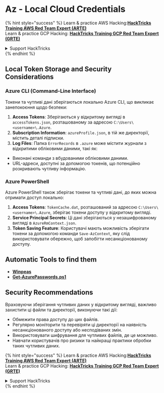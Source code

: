 # Az - Local Cloud Credentials

{% hint style="success" %}
Learn & practice AWS Hacking:<img src="../../../.gitbook/assets/image (1).png" alt="" data-size="line">[**HackTricks Training AWS Red Team Expert (ARTE)**](https://training.hacktricks.xyz/courses/arte)<img src="../../../.gitbook/assets/image (1).png" alt="" data-size="line">\
Learn & practice GCP Hacking: <img src="../../../.gitbook/assets/image (2).png" alt="" data-size="line">[**HackTricks Training GCP Red Team Expert (GRTE)**<img src="../../../.gitbook/assets/image (2).png" alt="" data-size="line">](https://training.hacktricks.xyz/courses/grte)

<details>

<summary>Support HackTricks</summary>

* Check the [**subscription plans**](https://github.com/sponsors/carlospolop)!
* **Join the** 💬 [**Discord group**](https://discord.gg/hRep4RUj7f) or the [**telegram group**](https://t.me/peass) or **follow** us on **Twitter** 🐦 [**@hacktricks\_live**](https://twitter.com/hacktricks\_live)**.**
* **Share hacking tricks by submitting PRs to the** [**HackTricks**](https://github.com/carlospolop/hacktricks) and [**HackTricks Cloud**](https://github.com/carlospolop/hacktricks-cloud) github repos.

</details>
{% endhint %}

## Local Token Storage and Security Considerations

### Azure CLI (Command-Line Interface)

Токени та чутливі дані зберігаються локально Azure CLI, що викликає занепокоєння щодо безпеки:

1. **Access Tokens**: Зберігаються у відкритому вигляді в `accessTokens.json`, розташованому за адресою `C:\Users\<username>\.Azure`.
2. **Subscription Information**: `azureProfile.json`, в тій же директорії, містить деталі підписки.
3. **Log Files**: Папка `ErrorRecords` в `.azure` може містити журнали з відкритими обліковими даними, такі як:
* Виконані команди з вбудованими обліковими даними.
* URL-адреси, доступні за допомогою токенів, що потенційно розкривають чутливу інформацію.

### Azure PowerShell

Azure PowerShell також зберігає токени та чутливі дані, до яких можна отримати доступ локально:

1. **Access Tokens**: `TokenCache.dat`, розташований за адресою `C:\Users\<username>\.Azure`, зберігає токени доступу у відкритому вигляді.
2. **Service Principal Secrets**: Ці дані зберігаються у незашифрованому вигляді в `AzureRmContext.json`.
3. **Token Saving Feature**: Користувачі мають можливість зберігати токени за допомогою команди `Save-AzContext`, яку слід використовувати обережно, щоб запобігти несанкціонованому доступу.

## Automatic Tools to find them

* [**Winpeas**](https://github.com/carlospolop/PEASS-ng/tree/master/winPEAS/winPEASexe)
* [**Get-AzurePasswords.ps1**](https://github.com/NetSPI/MicroBurst/blob/master/AzureRM/Get-AzurePasswords.ps1)

## Security Recommendations

Враховуючи зберігання чутливих даних у відкритому вигляді, важливо захистити ці файли та директорії, виконуючи такі дії:

* Обмежити права доступу до цих файлів.
* Регулярно моніторити та перевіряти ці директорії на наявність несанкціонованого доступу або несподіваних змін.
* Використовувати шифрування для чутливих файлів, де це можливо.
* Навчати користувачів про ризики та найкращі практики обробки таких чутливих даних.

{% hint style="success" %}
Learn & practice AWS Hacking:<img src="../../../.gitbook/assets/image (1).png" alt="" data-size="line">[**HackTricks Training AWS Red Team Expert (ARTE)**](https://training.hacktricks.xyz/courses/arte)<img src="../../../.gitbook/assets/image (1).png" alt="" data-size="line">\
Learn & practice GCP Hacking: <img src="../../../.gitbook/assets/image (2).png" alt="" data-size="line">[**HackTricks Training GCP Red Team Expert (GRTE)**<img src="../../../.gitbook/assets/image (2).png" alt="" data-size="line">](https://training.hacktricks.xyz/courses/grte)

<details>

<summary>Support HackTricks</summary>

* Check the [**subscription plans**](https://github.com/sponsors/carlospolop)!
* **Join the** 💬 [**Discord group**](https://discord.gg/hRep4RUj7f) or the [**telegram group**](https://t.me/peass) or **follow** us on **Twitter** 🐦 [**@hacktricks\_live**](https://twitter.com/hacktricks\_live)**.**
* **Share hacking tricks by submitting PRs to the** [**HackTricks**](https://github.com/carlospolop/hacktricks) and [**HackTricks Cloud**](https://github.com/carlospolop/hacktricks-cloud) github repos.

</details>
{% endhint %}
